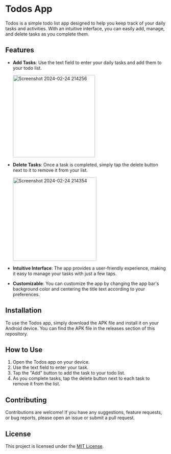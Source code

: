 # Todos App

Todos is a simple todo list app designed to help you keep track of your daily tasks and activities. With an intuitive interface, you can easily add, manage, and delete tasks as you complete them.

## Features

- **Add Tasks**: Use the text field to enter your daily tasks and add them to your todo list.
  
  <img width="257" alt="Screenshot 2024-02-24 214256" src="https://github.com/sadique21hs/Todos/assets/152019380/58ed7c68-d49c-4a4a-b88b-15d717f4b6a5">
  
- **Delete Tasks**: Once a task is completed, simply tap the delete button next to it to remove it from your list.
  
  <img width="261" alt="Screenshot 2024-02-24 214354" src="https://github.com/sadique21hs/Todos/assets/152019380/da15e729-86e6-4123-8f54-25c84397ec70">

- **Intuitive Interface**: The app provides a user-friendly experience, making it easy to manage your tasks with just a few taps.
- **Customizable**: You can customize the app by changing the app bar's background color and centering the title text according to your preferences.

## Installation

To use the Todos app, simply download the APK file and install it on your Android device. You can find the APK file in the releases section of this repository.

## How to Use

1. Open the Todos app on your device.
2. Use the text field to enter your task.
3. Tap the "Add" button to add the task to your todo list.
4. As you complete tasks, tap the delete button next to each task to remove it from the list.

## Contributing

Contributions are welcome! If you have any suggestions, feature requests, or bug reports, please open an issue or submit a pull request.

## License

This project is licensed under the [MIT License](LICENSE).

